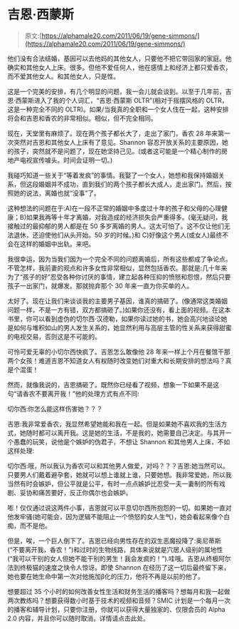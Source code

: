 # 吉恩·西蒙斯

> 原文:[https://alphamale20.com/2011/06/19/gene-simmons/](https://alphamale20.com/2011/06/19/gene-simmons/)

他们没有合法结婚，基因可以去他妈的其他女人，只要他不把它带回家的家庭。他确实和其他女人上床。很多。但他不爱任何人，他在感情上和经济上都只爱香农，而不爱其他女人。和其他女人，只是性。

这是一个完美的安排，有几个明显的问题，我一会儿就会谈到。以至于几年前，吉恩·西蒙斯进入了我的个人词汇，“吉恩·西蒙斯 OLTR”(相对于摇摆风格的 OLTR，这是一种完全不同的 OLTR)。如果/当我真的全职和一个女人住在一起，这种安排将会和吉恩和香农的非常相似。相似，但不完全相同。

现在，天堂里有麻烦了。现在两个孩子都长大了，走出了家门，香农 28 年来第一次突然对吉恩和其他女人上床有了意见。Shannon 容忍开放关系的主要原因，她的孩子，突然就不是问题了，现在她坚持己见。(或者这可能是一个精心制作的房地产电视宣传噱头。时间会证明一切。)

我碰巧知道一些关于“等着发疯”的事情。我娶了一个女人，她想和我保持婚姻关系，但这段婚姻并不成功，直到我们的两个孩子都长大成人，走出家门。然后，按照她的说法，离婚也就“没事”了。

这种想法的问题在于:A)在一段不正常的婚姻中多度过十年的孩子和父母的心理健康；B)如果我再等十年才离婚，对我造成的经济损失会严重得多。(毫无疑问，我接触过的最抑郁的男人都是在 50 多岁离婚的男人。这太可怕了。这不仅让他们无法退休，还迫使他们从头开始。50 岁的时候。)和 C)好像这个男人(或女人)最终不会在这样的婚姻中出轨。来吧。

我很幸运，因为当我们因为一个完全不同的问题离婚后，所有这些都成了争论点。不管怎样，我前妻的观点和许多女性非常相似，显然包括香农。那就是:几十年来为了“孩子的好”忍受各种你讨厌的事情，建立起各种压抑的愤怒和怨恨，然后只要孩子一出家门，就爆发。那就抛弃那个 30 年来一直为你买单的人。

太好了。现在让我们来谈谈我的主要男子基因，谁真的搞砸了。(像通常这类婚姻问题一样，不是一方有错，双方都搞砸了。)如果你还没有，看上面的视频。在这本书里，你可以看到虚伪的切尔西·汉德勒，如果你读过她的书，她会高兴地谈论她是如何与堆积如山的男人发生关系的，她显然利用与高层主管的性关系来获得甜蜜的电视交易，否则这是不可能的。

可怜可爱无辜的小切尔西快疯了。吉恩怎么敢像他 28 年来一样上个月在餐馆干那两个女孩！难道吉恩不知道女人有权随时改变她们对重大和长期安排的想法吗？真是个混蛋！

然而，就像我说的，吉恩搞砸了。既然你已经看了视频，想象一下如果不是这句“请香农不要离开我！”他的处理方式有点不同:

切尔西:你怎么能这样伤害她？？？

吉恩:我非常爱香农，我显然希望她能和我在一起。但是如果她不喜欢我的生活方式，她随时都可以离开我。这是她的生活，不是我的，她需要自己决定。与其开一个愚蠢的玩笑，说他是个嫉妒的伪君子，不想让 Shannon 和其他男人上床，不如这样处理:

切尔西:哦，所以我认为香农可以和其他男人做爱，对吗？？？吉恩:她当然可以。只要男人们戴着避孕套，她就可以想上谁就上谁，只要她想。我非常爱她，所以我当然有时会嫉妒，但公平就是公平，有时一点点嫉妒比忍受一夫一妻制的所有戏剧、妥协和痛苦要好，反正你偶尔也会嫉妒。

嘭！仅仅通过说这两件小事，吉恩就可以平息切尔西所抱怨的一切。如果她一直对他发牢骚(她可能会，因为逻辑不能阻止一个愤怒的女人生气)，她会看起来像个白痴，而不是他。

但是，唉，一个巨人倒下了。吉恩已经向男性存在的双生恶魔投降了:奥尼蒂斯(“不要离开我，香农！”)和过时的生物线路，具体来说就是穴居人级别的属地性(“我可以干别的女人但她不能干别的男生！我会发疯的！”).哇哦。吉恩从终极阿尔法到终极猫的速度之快令人惊讶。即使 Shannon 在经历了这一切后最终留下来，她也要在她生命中第一次对他施加β化的压力，他将不再是以前的他了。

想要超过 35 个小时的如何改善女性生活和财务生活的播客吗？想每月和我一起做两次教练吗？想要获得数小时基于技术的视频和音频？SMIC 计划是一个每月一次的播客和辅导计划，只要你注册，你就可以获得大量独家的、仅限会员的 Alpha 2.0 内容，并且你可以随时取消。详情请点击此处。